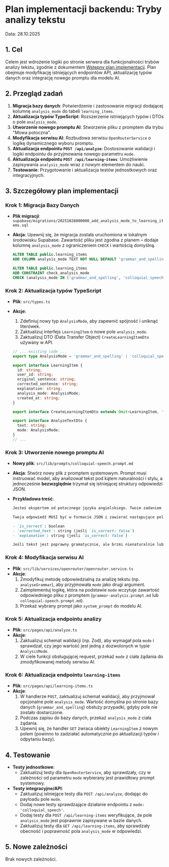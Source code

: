 # Plan implementacji backendu: Tryby analizy tekstu

Data: 28.10.2025

## 1. Cel

Celem jest wdrożenie logiki po stronie serwera dla funkcjonalności trybów analizy tekstu, zgodnie z dokumentem [Wstępny plan implementacji](docs/v1.2.0/analysis-mode-high-level-plan.md). Plan obejmuje modyfikację istniejących endpointów API, aktualizację typów danych oraz integrację nowego promptu dla modelu AI.

## 2. Przegląd zadań

1.  **Migracja bazy danych**: Potwierdzenie i zastosowanie migracji dodającej kolumnę `analysis_mode` do tabeli `learning_items`.
2.  **Aktualizacja typów TypeScript**: Rozszerzenie istniejących typów i DTOs o pole `analysis_mode`.
3.  **Utworzenie nowego promptu AI**: Stworzenie pliku z promptem dla trybu "Mowa potoczna".
4.  **Modyfikacja serwisu AI**: Rozbudowa serwisu `OpenRouterService` o logikę dynamicznego wyboru promptu.
5.  **Aktualizacja endpointu `POST /api/analyze`**: Dostosowanie walidacji i logiki endpointu do przyjmowania nowego parametru `mode`.
6.  **Aktualizacja endpointu `POST /api/learning-items`**: Umożliwienie zapisywania `analysis_mode` wraz z nowym elementem do nauki.
7.  **Testowanie**: Przygotowanie i aktualizacja testów jednostkowych oraz integracyjnych.

## 3. Szczegółowy plan implementacji

### Krok 1: Migracja Bazy Danych

- **Plik migracji**: `supabase/migrations/20251028000000_add_analysis_mode_to_learning_items.sql`
- **Akcja**: Upewnij się, że migracja została uruchomiona w lokalnym środowisku Supabase. Zawartość pliku jest zgodna z planem – dodaje kolumnę `analysis_mode` z ograniczeniem `CHECK` i wartością domyślną.

  ```sql
  ALTER TABLE public.learning_items
  ADD COLUMN analysis_mode TEXT NOT NULL DEFAULT 'grammar_and_spelling';

  ALTER TABLE public.learning_items
  ADD CONSTRAINT check_analysis_mode
  CHECK (analysis_mode IN ('grammar_and_spelling', 'colloquial_speech'));
  ```

### Krok 2: Aktualizacja typów TypeScript

- **Plik**: `src/types.ts`
- **Akcje**:
  1.  Zdefiniuj nowy typ `AnalysisMode`, aby zapewnić spójność i uniknąć literówek.
  2.  Zaktualizuj interfejs `LearningItem` o nowe pole `analysis_mode`.
  3.  Zaktualizuj DTO (Data Transfer Object) `CreateLearningItemDto` używany w API.

  ```typescript:src/types.ts
  // ... existing code ...
  export type AnalysisMode = 'grammar_and_spelling' | 'colloquial_speech';

  export interface LearningItem {
    id: string;
    user_id: string;
    original_sentence: string;
    corrected_sentence: string;
    explanation: string;
    analysis_mode: AnalysisMode;
    created_at: string;
  }

  export interface CreateLearningItemDto extends Omit<LearningItem, 'id' | 'user_id' | 'created_at'> {}

  export interface AnalyzeTextDto {
    text: string;
    mode: AnalysisMode;
  }
  // ...
  ```

### Krok 3: Utworzenie nowego promptu AI

- **Nowy plik**: `src/lib/prompts/colloquial-speech.prompt.md`
- **Akcja**: Stwórz nowy plik z promptem systemowym. Prompt musi instruować model, aby analizował tekst pod kątem naturalności i stylu, a jednocześnie **bezwzględnie** trzymał się istniejącej struktury odpowiedzi JSON.

- **Przykładowa treść**:

  ```markdown
  Jesteś ekspertem od potocznego języka angielskiego. Twoim zadaniem jest analiza podanego tekstu pod kątem jego naturalności i stylu.

  Twoja odpowiedź MUSI być w formacie JSON i zawierać następujące pola:

  - `is_correct`: boolean
  - `corrected_text`: string (jeśli `is_correct: false`)
  - `explanation`: string (jeśli `is_correct: false`)

  Jeśli tekst jest poprawny gramatycznie, ale brzmi nienaturalnie lub "sztywno", zwróć `is_correct: false`. W `corrected_text` podaj wersję, która brzmi bardziej naturalnie. W `explanation` krótko wyjaśnij, dlaczego Twoja propozycja jest lepsza stylistycznie.
  ```

### Krok 4: Modyfikacja serwisu AI

- **Plik**: `src/lib/services/openrouter/openrouter.service.ts`
- **Akcje**:
  1.  Zmodyfikuj metodę odpowiedzialną za analizę tekstu (np. `analyseGrammar`), aby przyjmowała `mode` jako drugi argument.
  2.  Zaimplementuj logikę, która na podstawie `mode` wczytuje zawartość odpowiedniego pliku z promptem (`grammar-analysis.prompt.md` lub `colloquial-speech.prompt.md`).
  3.  Przekaż wybrany prompt jako `system_prompt` do modelu AI.

### Krok 5: Aktualizacja endpointu analizy

- **Plik**: `src/pages/api/analyze.ts`
- **Akcje**:
  1.  Zaktualizuj schemat walidacji (np. Zod), aby wymagał pola `mode` i sprawdzał, czy jego wartość jest jedną z dozwolonych w typie `AnalysisMode`.
  2.  W ciele funkcji obsługującej request, przekaż `mode` z ciała żądania do zmodyfikowanej metody serwisu AI.

### Krok 6: Aktualizacja endpointu `learning-items`

- **Plik**: `src/pages/api/learning-items.ts`
- **Akcje**:
  1.  W handlerze `POST`, zaktualizuj schemat walidacji, aby przyjmował opcjonalne pole `analysis_mode`. Wartość domyślna po stronie bazy danych (`grammar_and_spelling`) obsłuży przypadki, gdyby pole nie zostało dostarczone.
  2.  Podczas zapisu do bazy danych, przekaż `analysis_mode` z ciała żądania.
  3.  Upewnij się, że handler `GET` zwraca obiekty `LearningItem` z nowym polem (powinno to zadziałać automatycznie po aktualizacji typów i odpytaniu bazy).

## 4. Testowanie

- **Testy jednostkowe**:
  - Zaktualizuj testy dla `OpenRouterService`, aby sprawdzały, czy w zależności od parametru `mode` wybierany jest prawidłowy prompt systemowy.
- **Testy integracyjne/API**:
  - Zaktualizuj istniejące testy dla `POST /api/analyze`, dodając do payloadu pole `mode`.
  - Dodaj nowe testy sprawdzające działanie endpointu z `mode: 'colloquial_speech'`.
  - Dodaj testy dla `POST /api/learning-items` weryfikujące, że pole `analysis_mode` jest poprawnie zapisywane w bazie danych.
  - Zaktualizuj testy dla `GET /api/learning-items`, aby sprawdzały obecność i poprawność pola `analysis_mode` w odpowiedzi.

## 5. Nowe zależności

Brak nowych zależności.
